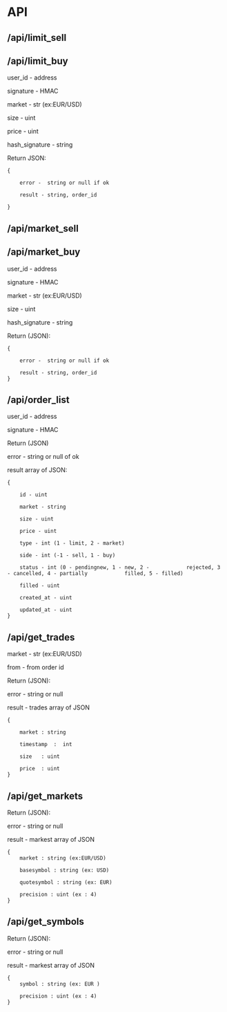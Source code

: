 # API 

## /api/limit_sell
## /api/limit_buy

user_id - address

signature - HMAC

market - str (ex:EUR/USD)

size - uint

price - uint

hash_signature - string

Return JSON:
```
{

    error -  string or null if ok

    result - string, order_id 

}
```

## /api/market_sell
## /api/market_buy

user_id - address

signature - HMAC

market - str (ex:EUR/USD)

size - uint

hash_signature - string

Return (JSON):
```
{

    error -  string or null if ok

    result - string, order_id 
}
```

## /api/order_list
user_id - address

signature - HMAC

Return (JSON)

error  - string or null of ok

result array of JSON:
```
{
    
    id - uint

    market - string

    size - uint
    
    price - uint
    
    type - int (1 - limit, 2 - market)
    
    side - int (-1 - sell, 1 - buy)
    
    status - int (0 - pendingnew, 1 - new, 2 -            rejected, 3 - cancelled, 4 - partially            filled, 5 - filled)

    filled - uint

    created_at - uint

    updated_at - uint 
}
```


## /api/get_trades

market - str (ex:EUR/USD)

from - from order id

Return (JSON):

error - string or null

result - trades array of JSON
```
{

    market : string

    timestamp  :  int
	
    size   : uint
    
    price  : uint
}
```


## /api/get_markets


Return (JSON):

error - string or null

result - markest array of JSON
```
{
    market : string (ex:EUR/USD)

    basesymbol : string (ex: USD)

    quotesymbol : string (ex: EUR)

    precision : uint (ex : 4)
}
```


## /api/get_symbols


Return (JSON):

error - string or null

result - markest array of JSON
```
{
    symbol : string (ex: EUR )

    precision : uint (ex : 4)
}
```